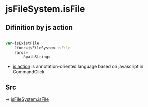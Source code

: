 # jsFileSystem.isFile

## Difinition by js action

```js.js

var=isExistFile
	?func=jsFileSystem.isFile
	?args=
		&pathString=
```

- [js action]() is annotation-oriented language based on javascript in CommandClick

## Src

-> [jsFileSystem.isFile](https://github.com/puutaro/CommandClick/blob/master/app/src/main/java/com/puutaro/commandclick/fragment_lib/terminal_fragment/js_interface/file/JsFileSystem.kt#L413)


